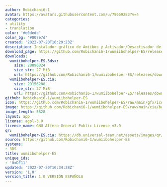 ```yaml
---
author: Robichani6-1
avatar: https://avatars.githubusercontent.com/u/79669283?v=4
categories:
- utility
- translation
color: '#e0dedc'
color_bg: '#807e7d'
created: '2022-07-20T16:29:23Z'
description: Instalador gráfico de Amiibos y Activador/Desactivador de Wumiibo-ES
download_page: https://github.com/Robichani6-1/wumiibohelper-ES/releases
downloads:
  wumiibohelper-ES.3dsx:
    size: 28896824
    size_str: 27 MiB
    url: https://github.com/Robichani6-1/wumiibohelper-ES/releases/download/1.0/wumiibohelper-ES.3dsx
  wumiibohelper-ES.cia:
    size: 29156288
    size_str: 27 MiB
    url: https://github.com/Robichani6-1/wumiibohelper-ES/releases/download/1.0/wumiibohelper-ES.cia
github: Robichani6-1/wumiibohelper-ES
icon: https://github.com/Robichani6-1/wumiibohelper-ES/raw/main/gfx/icon_app.png
image: https://github.com/Robichani6-1/wumiibohelper-ES/raw/main/cia/banner.png
image_length: 5828
layout: app
license: agpl-3.0
license_name: GNU Affero General Public License v3.0
qr:
  wumiibohelper-ES.cia: https://db.universal-team.net/assets/images/qr/wumiibohelper-es-cia.png
source: https://github.com/Robichani6-1/wumiibohelper-ES
systems:
- 3DS
title: wumiibohelper-ES
unique_ids:
- '0xDF11'
updated: '2022-07-20T16:34:38Z'
version: '1.0'
version_title: 1.0 VERSIÓN ESPAÑOLA
---
```


